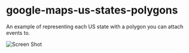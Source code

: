 google-maps-us-states-polygons
==============================

An example of representing each US state with a polygon you can attach events to.


![Screen Shot](https://raw.github.com/LyleScott/google-maps-us-states-polygons/master/screenshot.png)
